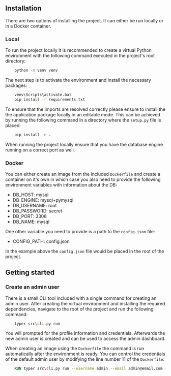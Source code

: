 ## Installation

There are two options of installing the project. It can either be run locally or in a Docker container.

### Local

To run the project locally it is recommended to create a virtual Python environment with the following command executed in the project's root directory:

```bash
    python -m venv venv
```

The next step is to activate the environment and install the necessary packages:

```bash
    venv\Scripts\activate.bat
    pip install -r requirements.txt
```

To ensure that the imports are resolved correctly please ensure to install the the application package locally in an editable mode. This can be achieved by running the following command in a directory where the `setup.py` file is placed:

```bash
    pip install -e .
```

When running the project locally ensure that you have the database engine running on a correct port as well.

### Docker

You can either create an image from the included `Dockerfile` and create a container on it's own in which case you also need to provide the following environment variables with information about the DB:

- DB_HOST: mysql
- DB_ENGINE: mysql+pymysql
- DB_USERNAME: root
- DB_PASSWORD: secret
- DB_PORT: 3306
- DB_NAME: mysql

One other variable you need to provide is a path to the `config.json` file:

- CONFIG_PATH: config.json

In the example above the `config.json` file would be placed in the root of the project.

## Getting started

### Create an admin user

There is a small CLI tool included with a single command for creating an admin user. After creating the virtual environment and installing the required dependencies, navigate to the root of the project and run the following command:

```bash
    typer src\cli.py run
```

You will prompted for the profile information and credentials. Afterwards the new admin user is created and can be used to access the admin dashboard.

When creating an image using the `Dockerfile` the command is run automatically after the environment is ready. You can control the credentials of the default admin user by modifying the line number 11 of the `Dockerfile`:

```dockerfile
    RUN typer src\cli.py run --username admin --email admin@email.com --first-name ADMIN --last-name ADMIN --password admin
```
